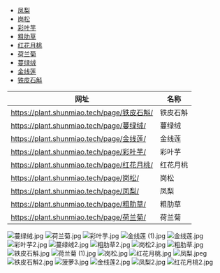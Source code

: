 - [凤梨](/page/凤梨/)
- [岗松](/page/岗松/)
- [彩叶芋](/page/彩叶芋/)
- [粗肋草](/page/粗肋草/)
- [红花月桃](/page/红花月桃/)
- [荷兰菊](/page/荷兰菊/)
- [蔓绿绒](/page/蔓绿绒/)
- [金线莲](/page/金线莲/)
- [铁皮石斛](/page/铁皮石斛/)

| 网址                                                          | 名称         |
| ------------------------------------------------------------- | ------------ |
| https://plant.shunmiao.tech/page/铁皮石斛/ | 铁皮石斛   |
| https://plant.shunmiao.tech/page/蔓绿绒/ | 蔓绿绒     |
| https://plant.shunmiao.tech/page/金线莲/ | 金线莲     |
| https://plant.shunmiao.tech/page/彩叶芋/ | 彩叶芋     |
| https://plant.shunmiao.tech/page/红花月桃/ | 红花月桃   |
| https://plant.shunmiao.tech/page/岗松/     | 岗松       |
| https://plant.shunmiao.tech/page/凤梨/     | 凤梨       |
| https://plant.shunmiao.tech/page/粗肋草/ | 粗肋草     |
| https://plant.shunmiao.tech/page/荷兰菊/ | 荷兰菊     |

![蔓绿绒.jpg](https://pic2.58cdn.com.cn/nowater/webim/big/n_v2167975bd001e4c2ca119f9d9d951495e.jpg)
![荷兰菊.jpg](https://pic8.58cdn.com.cn/nowater/webim/big/n_v253ab15630b6444308d0db99c8c8567e8.jpg)
![彩叶芋.jpg](https://pic3.58cdn.com.cn/nowater/webim/big/n_v23247255c6568406ca632ab138ed98992.jpg)
![金线莲 (1).jpg](https://pic5.58cdn.com.cn/nowater/webim/big/n_v2054fe573805c4e9889e1c0822cba8dc8.jpg)
![金线莲.jpg](https://pic5.58cdn.com.cn/nowater/webim/big/n_v2a52e75fbc82a4aa9a2e25ea3d5f34c4e.jpg)
![彩叶芋2.jpg](https://pic2.58cdn.com.cn/nowater/webim/big/n_v223d617bca9c943a8b3825995ee2dea99.jpg)
![蔓绿绒2.jpg](https://pic2.58cdn.com.cn/nowater/webim/big/n_v2309be33b45224a7992ec574b139c0095.jpg)
![粗肋草2.jpg](https://pic8.58cdn.com.cn/nowater/webim/big/n_v2d78aa276393248789b99da8ffc58172e.jpg)
![岗松2.jpg](https://pic8.58cdn.com.cn/nowater/webim/big/n_v2eafed60033b84b8196a94275f85f6000.jpg)
![粗肋草.jpg](https://pic4.58cdn.com.cn/nowater/webim/big/n_v2a7fb309584c046fc942f59443996d9ad.jpg)
![铁皮石斛.jpg](https://pic4.58cdn.com.cn/nowater/webim/big/n_v2ba1c037b432e422c870b013fad6a3608.jpg)
![荷兰菊 (1).jpg](https://pic8.58cdn.com.cn/nowater/webim/big/n_v26f2a1eabc10d45a786245538d9c629f9.jpg)
![岗松.jpg](https://pic9.58cdn.com.cn/nowater/webim/big/n_v271aa55c730da40b1a32ee028d117a709.jpg)
![红花月桃.jpg](https://pic6.58cdn.com.cn/nowater/webim/big/n_v265cd886cc0534b63bf54e370ffdd9269.jpg)
![凤梨.jpeg](https://pic7.58cdn.com.cn/nowater/webim/big/n_v20d53b6777d8d4ab983db9fe12a502bd2.jpg)
![铁皮石斛2.jpg](https://pic2.58cdn.com.cn/nowater/webim/big/n_v22c861b5aab624be88014a2666def68a5.jpg)
![菠萝3.jpg](https://pic4.58cdn.com.cn/nowater/webim/big/n_v2b9351ffb888144a8a53854c2e52c722b.jpg)
![金线莲2.jpg](https://pic4.58cdn.com.cn/nowater/webim/big/n_v21985e5b00f5e4f83a42260a8759d1687.webp)
![凤梨2.jpg](https://pic9.58cdn.com.cn/nowater/webim/big/n_v29fdfd6b5516d4298af82e6646c26d676.jpg)
![红花月桃2.jpg](https://pic4.58cdn.com.cn/nowater/webim/big/n_v272a7ad8114eb4c9eb2222df279fdf2aa.jpg)